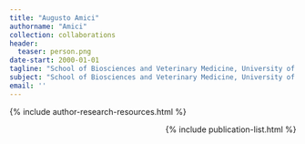 ```yaml
---
title: "Augusto Amici"
authorname: "Amici"
collection: collaborations
header:
  teaser: person.png
date-start: 2000-01-01
tagline: "School of Biosciences and Veterinary Medicine, University of Camerino"
subject: "School of Biosciences and Veterinary Medicine, University of Camerino. Camerino (MC), Italy"
email: ''
---
```


{% include author-research-resources.html %}

<div style="text-align: right"> 

{% include publication-list.html %}
